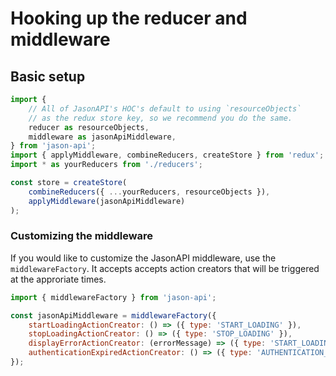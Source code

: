 # Hooking up the reducer and middleware

## Basic setup

```ts
import {
    // All of JasonAPI's HOC's default to using `resourceObjects`
    // as the redux store key, so we recommend you do the same.
    reducer as resourceObjects,
    middleware as jasonApiMiddleware,
} from 'jason-api';
import { applyMiddleware, combineReducers, createStore } from 'redux';
import * as yourReducers from './reducers';

const store = createStore(
    combineReducers({ ...yourReducers, resourceObjects }),
    applyMiddleware(jasonApiMiddleware)
);
```

### Customizing the middleware

If you would like to customize the JasonAPI middleware, use the `middlewareFactory`. It accepts accepts action creators that will be triggered at the approriate times.

```js
import { middlewareFactory } from 'jason-api';

const jasonApiMiddleware = middlewareFactory({
    startLoadingActionCreator: () => ({ type: 'START_LOADING' }),
    stopLoadingActionCreator: () => ({ type: 'STOP_LOADING' }),
    displayErrorActionCreator: (errorMessage) => ({ type: 'START_LOADING', message: errorMessage }),
    authenticationExpiredActionCreator: () => ({ type: 'AUTHENTICATION_EXPIRED' }),
});

```
